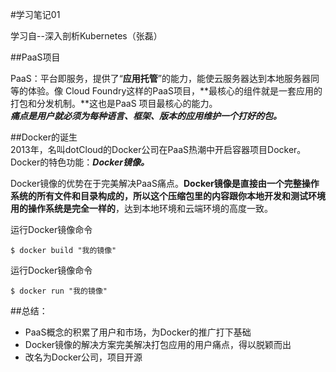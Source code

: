 #学习笔记01

学习自--深入剖析Kubernetes（张磊）

##PaaS项目

PaaS：平台即服务，提供了“**应用托管**”的能力，能使云服务器达到本地服务器同等的体验。像 Cloud Foundry这样的PaaS项目，**最核心的组件就是一套应用的打包和分发机制。**这也是PaaS 项目最核心的能力。<br>
***痛点是用户就必须为每种语言、框架、版本的应用维护一个打好的包。***

##Docker的诞生<br>
2013年，名叫dotCloud的Docker公司在PaaS热潮中开启容器项目Docker。Docker的特色功能：***Docker镜像。***<br>

Docker镜像的优势在于完美解决PaaS痛点。**Docker镜像是直接由一个完整操作系统的所有文件和目录构成的，所以这个压缩包里的内容跟你本地开发和测试环境用的操作系统是完全一样的**，达到本地环境和云端环境的高度一致。

运行Docker镜像命令

	$ docker build "我的镜像"
运行Docker镜像命令

	$ docker run "我的镜像"

##总结：
* PaaS概念的积累了用户和市场，为Docker的推广打下基础
* Docker镜像的解决方案完美解决打包应用的用户痛点，得以脱颖而出
* 改名为Docker公司，项目开源

